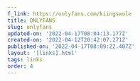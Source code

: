 ```yaml
---
f_link: https://onlyfans.com/kiingswole
title: ONLYFANS
slug: onlyfans
updated-on: '2022-04-17T08:04:13.177Z'
created-on: '2022-04-12T20:42:07.271Z'
published-on: '2022-04-17T08:09:22.407Z'
layout: '[links].html'
tags: links
order: 4
---
```



